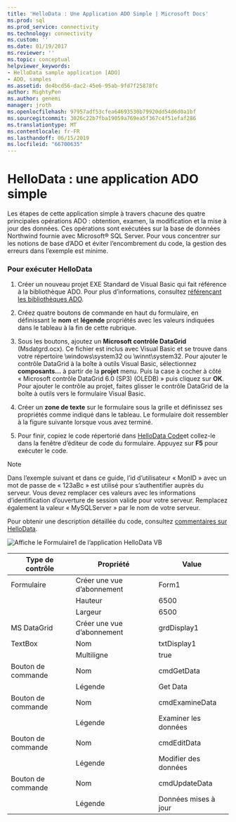 ```yaml
---
title: 'HelloData : Une Application ADO Simple | Microsoft Docs'
ms.prod: sql
ms.prod_service: connectivity
ms.technology: connectivity
ms.custom: ''
ms.date: 01/19/2017
ms.reviewer: ''
ms.topic: conceptual
helpviewer_keywords:
- HelloData sample application [ADO]
- ADO, samples
ms.assetid: de4bcd56-dac2-45e6-95ab-9fd7f25878fc
author: MightyPen
ms.author: genemi
manager: jroth
ms.openlocfilehash: 97957adf53cfea64693530b79920dd54d6d0a1bf
ms.sourcegitcommit: 3026c22b7fba19059a769ea5f367c4f51efaf286
ms.translationtype: MT
ms.contentlocale: fr-FR
ms.lasthandoff: 06/15/2019
ms.locfileid: "66700635"
---
```

# <a name="hellodata-a-simple-ado-application"></a>HelloData : une application ADO simple
Les étapes de cette application simple à travers chacune des quatre principales opérations ADO : obtention, examen, la modification et la mise à jour des données. Ces opérations sont exécutées sur la base de données Northwind fournie avec Microsoft® SQL Server. Pour vous concentrer sur les notions de base d’ADO et éviter l’encombrement du code, la gestion des erreurs dans l’exemple est minime.  
  
### <a name="to-run-hellodata"></a>Pour exécuter HelloData  
  
1.  Créer un nouveau projet EXE Standard de Visual Basic qui fait référence à la bibliothèque ADO. Pour plus d’informations, consultez [référençant les bibliothèques ADO](../../../ado/guide/referencing-the-ado-libraries.md).  
  
2.  Créez quatre boutons de commande en haut du formulaire, en définissant le **nom** et **légende** propriétés avec les valeurs indiquées dans le tableau à la fin de cette rubrique.  
  
3.  Sous les boutons, ajoutez un **Microsoft contrôle DataGrid** (Msdatgrd.ocx). Ce fichier est inclus avec Visual Basic et se trouve dans votre répertoire \windows\system32 ou \winnt\system32. Pour ajouter le contrôle DataGrid à la boîte à outils Visual Basic, sélectionnez **composants...**  à partir de la **projet** menu. Puis la case à cocher à côté « Microsoft contrôle DataGrid 6.0 (SP3) (OLEDB) » puis cliquez sur **OK**. Pour ajouter le contrôle au projet, faites glisser le contrôle DataGrid de la boîte à outils vers le formulaire Visual Basic.  
  
4.  Créer un **zone de texte** sur le formulaire sous la grille et définissez ses propriétés comme indiqué dans le tableau. Le formulaire doit ressembler à la figure suivante lorsque vous avez terminé.  
  
5.  Pour finir, copiez le code répertorié dans [HelloData Code](../../../ado/guide/data/hellodata-code.md)et collez-le dans la fenêtre d’éditeur de code du formulaire. Appuyez sur **F5** pour exécuter le code.  
  
> [!NOTE]
>  Dans l’exemple suivant et dans ce guide, l’id d’utilisateur « MonID » avec un mot de passe de « 123aBc » est utilisé pour s’authentifier auprès du serveur. Vous devez remplacer ces valeurs avec les informations d’identification d’ouverture de session valide pour votre serveur. Remplacez également la valeur « MySQLServer » par le nom de votre serveur.  
  
 Pour obtenir une description détaillée du code, consultez [commentaires sur HelloData](../../../ado/guide/data/comments-on-hellodata.md).  
  
 ![Affiche le Formulaire1 de l’application HelloData VB](../../../ado/guide/data/media/hellodata.gif "HelloData")  
  
|Type de contrôle|Propriété|Value|  
|------------------|--------------|-----------|  
|Formulaire|Créer une vue d’abonnement|Form1|  
||Hauteur|6500|  
||Largeur|6500|  
|MS DataGrid|Créer une vue d’abonnement|grdDisplay1|  
|TextBox|Nom|txtDisplay1|  
||Multiligne|true|  
|Bouton de commande|Nom|cmdGetData|  
||Légende|Get Data|  
|Bouton de commande|Nom|cmdExamineData|  
||Légende|Examiner les données|  
|Bouton de commande|Nom|cmdEditData|  
||Légende|Modifier des données|  
|Bouton de commande|Nom|cmdUpdateData|  
||Légende|Données mises à jour|
